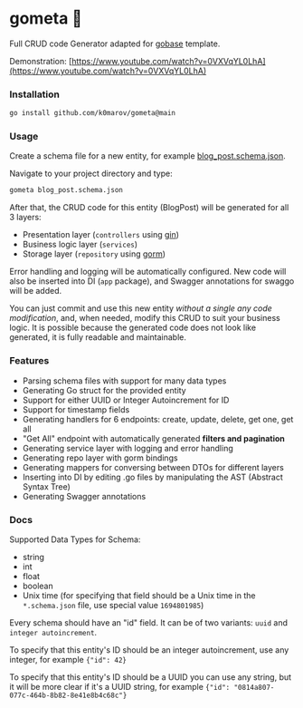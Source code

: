# gometa 🚀

Full CRUD code Generator adapted for [gobase](https://github.com/wajox/gobase) template. 

Demonstration: [https://www.youtube.com/watch?v=0VXVqYL0LhA](https://www.youtube.com/watch?v=0VXVqYL0LhA)

### Installation 

```bash
go install github.com/k0marov/gometa@main
```

### Usage 

Create a schema file for a new entity, for example [blog_post.schema.json](examples/blog_post.schema.json). 

Navigate to your project directory and type:

```bash
gometa blog_post.schema.json
```

After that, the CRUD code for this entity (BlogPost) will be generated for all 3 layers: 
- Presentation layer (`controllers` using [gin](https://github.com/gin-gonic/gin)) 
- Business logic layer (`services`) 
- Storage layer (`repository` using [gorm](https://gorm.io)) 

Error handling and logging will be automatically configured. 
New code will also be inserted into DI (`app` package), and Swagger annotations for swaggo will be added. 

You can just commit and use this new entity *without a single any code modification*, and, when needed, modify this CRUD to suit your business logic. 
It is possible because the generated code does not look like generated, it is fully readable and maintainable. 

### Features 

- Parsing schema files with support for many data types 
- Generating Go struct for the provided entity
- Support for either UUID or Integer Autoincrement for ID
- Support for timestamp fields 
- Generating handlers for 6 endpoints: create, update, delete, get one, get all
- "Get All" endpoint with automatically generated **filters and pagination**
- Generating service layer with logging and error handling 
- Generating repo layer with gorm bindings 
- Generating mappers for conversing between DTOs for different layers 
- Inserting into DI by editing .go files by manipulating the AST (Abstract Syntax Tree)
- Generating Swagger annotations 

### Docs 

Supported Data Types for Schema: 
- string 
- int
- float
- boolean
- Unix time (for specifying that field should be a Unix time in the `*.schema.json` file, use special value `1694801985`)

Every schema should have an "id" field. 
It can be of two variants: `uuid` and `integer autoincrement`. 

To specify that this entity's ID should be an integer autoincrement, use any integer, for example `{"id": 42}`

To specify that this entity's ID should be a UUID you can use any string, 
but it will be more clear if it's a UUID string, for example `{"id": "0814a807-077c-464b-8b82-8e41e8b4c68c"}`
